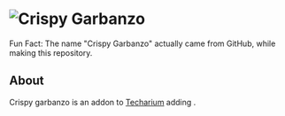 # ![Crispy Garbanzo](https://user-images.githubusercontent.com/69123018/171284529-be0711db-6d9d-4e79-994c-93d207de0e1e.png)

Fun Fact: The name "Crispy Garbanzo" actually came from GitHub, while making this repository.

## About

Crispy garbanzo is an addon to [Techarium](https://github.com/bernie-g/Techarium) adding <insert something here>.

<more details and things>
